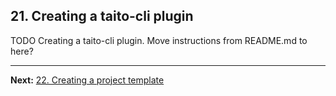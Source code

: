 ## 21. Creating a taito-cli plugin

TODO Creating a taito-cli plugin. Move instructions from README.md to here?

---

**Next:** [22. Creating a project template](22-creating-a-project-template.md)
